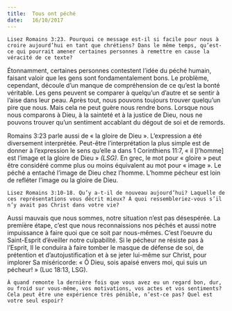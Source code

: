 ```yaml
---
title:  Tous ont péché
date:   16/10/2017
---
```


`Lisez Romains 3:23. Pourquoi ce message est-il si facile pour nous à croire aujourd’hui en tant que chrétiens? Dans le même temps, qu’est-ce qui pourrait amener certaines personnes à remettre en cause la véracité de ce texte?` 

Étonnamment, certaines personnes contestent l’idée du péché humain, faisant valoir que les gens sont fondamentalement bons. Le problème, cependant, découle d’un manque de compréhension de ce qu’est la bonté véritable. Les gens peuvent se comparer à quelqu’un d’autre et se sentir à l’aise dans leur peau. Après tout, nous pouvons toujours trouver quelqu’un pire que nous. Mais cela ne peut guère nous rendre bons. Lorsque nous nous comparons à Dieu, à la sainteté et à la justice de Dieu, nous ne pouvons trouver qu’un sentiment accablant du dégout de soi et de remords.

Romains 3:23 parle aussi de « la gloire de Dieu ». L’expression a été diversement interprétée. Peut-être l’interprétation la plus simple est de donner à l’expression le sens qu’elle a dans 1 Corinthiens 11:7, « il [l’homme] est l’image et la gloire de Dieu » *(LSG)*. En grec, le mot pour « gloire » peut être considéré comme plus ou moins équivalent au mot pour « image ». Le péché a entaché l’image de Dieu chez l’homme. L’homme pécheur est loin de refléter l’image ou la gloire de Dieu. 

`Lisez Romains 3:10-18. Qu’y a-t-il de nouveau aujourd’hui? Laquelle de ces représentations vous décrit mieux? À quoi ressembleriez-vous s’il n’y avait pas Christ dans votre vie?`

Aussi mauvais que nous sommes, notre situation n’est pas désespérée. La première étape, c’est que nous reconnaissions nos péchés et aussi notre impuissance à faire quoi que ce soit par nous-mêmes. C’est l’oeuvre du Saint-Esprit d’éveiller notre culpabilité. Si le pécheur ne résiste pas à l’Esprit, Il le conduira à faire tomber le masque de défense de soi, de prétention et d’autojustification et à se jeter lui-même sur Christ, pour implorer Sa miséricorde: « Ô Dieu, sois apaisé envers moi, qui suis un pécheur! » (Luc 18:13, LSG).

`À quand remonte la dernière fois que vous avez eu un regard bon, dur, ou froid sur vous-même, vos motivations, vos actes et vos sentiments? Cela peut être une expérience très pénible, n’est-ce pas? Quel est votre seul espoir?`